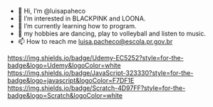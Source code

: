 - 👋 Hi, I’m @luisapaheco
- 👀 I’m interested in BLACKPINK and LOONA.
- 🌱 I’m currently learning how to program.
- 💞️ my hobbies are dancing, play to volleyball and listen to music.
- 📫 How to reach me luisa.pacheco@escola.pr.gov.br

https://img.shields.io/badge/Udemy-EC5252?style=for-the-badge&logo=Udemy&logoColor=white
https://img.shields.io/badge/JavaScript-323330?style=for-the-badge&logo=javascript&logoColor=F7DF1E
https://img.shields.io/badge/Scratch-4D97FF?style=for-the-badge&logo=Scratch&logoColor=white
